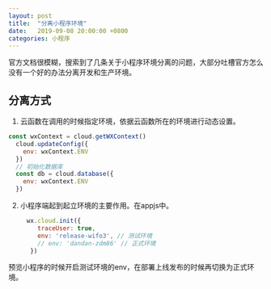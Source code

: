 ```yaml
---
layout: post
title:  "分离小程序环境"
date:   2019-09-08 20:00:00 +0800
categories: 小程序
---
```


官方文档很模糊，搜索到了几条关于小程序环境分离的问题，大部分吐槽官方怎么没有一个好的办法分离开发和生产环境。

## 分离方式

1. 云函数在调用的时候指定环境，依据云函数所在的环境进行动态设置。

```javascript
const wxContext = cloud.getWXContext()
  cloud.updateConfig({
    env: wxContext.ENV
  })
  // 初始化数据库
  const db = cloud.database({
    env: wxContext.ENV
  })
```

2. 小程序端起到起立环境的主要作用。在appjs中。

```javascript
     wx.cloud.init({
        traceUser: true,
        env: 'release-wifo3', // 测试环境
        // env: 'dandan-zdm86' // 正式环境
      })
```
预览小程序的时候开启测试环境的env，在部署上线发布的时候再切换为正式环境。